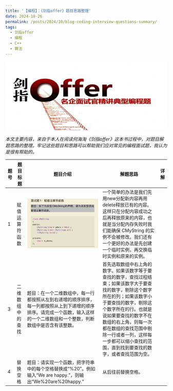 ```yaml
---
title: '【编程】：《剑指offer》题目思路整理'
date: 2024-10-26
permalink: /posts/2024/10/blog-coding-interview-questions-summary/
tags:
  - 剑指offer
  - 编程
  - C++
  - 算法
---
```

<img src='/images/blog/2024-coding-interview-questions-summary/2024-coding-interview-jianzhioffer.jpg'>

*本文主要内容，来自于本人在阅读何海淘《剑指offer》这本书过程中，对题目解题思路的整理。牢记这些题目和思路可以帮助我们应对常见的编程面试题，我认为是很有帮助的。*

|题号|题目标题|题目介绍|解题思路|详解|
|---|-------|------|-------|----|
|1|赋值运算符函数|<img src='/images/blog/2024-coding-interview-questions-summary/problem-1.jpeg'>|一个简单的办法是我们先用new分配新内容再用delete释放已有的内容。这样只在分配内容成功之后再释放原来的内容，也就是当分配内存失败时我们能确保 CMyString 的实例不会被修改。我们还有一个更好的办法是先创建一个临时实例，再交换临时实例和原来的实例。||
|3|二维数组中的查找|题目：在一个二维数组中，每一行都按照从左到右递增的顺序排序，每一列都按照从上到下递增的顺序排序。请完成一个函数，输入这样的一个二维数组和一个整数，判断数组中是否含有该整数。|首先选取数组中右上角的数字。如果该数字等于要查找的数字，查找过程结束；如果该数字大于要查找的数字，剔除这个数字所在的列；如果该数字小于要查找的数字，剔除这个数字所在的行。也就是说如果要查找的数字不在数组的右上角，则每一次都在数组的查找范围中剔除一行或者一列，这样每一步都可以缩小查找的范围，直到找到要查找的数字，或者查找范围为空。||
|4|替换空格|题目：请实现一个函数，把字符串中的每个空格替换成“%20”。例如输入“We are happy.”，则输出“We%20are%20happy.”|从后往前替换空格。||


